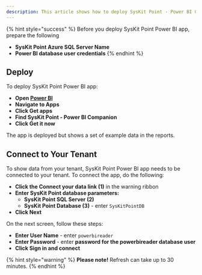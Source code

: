 ```yaml
---
description: This article shows how to deploy SysKit Point - Power BI Companion app 
---
```


{% hint style="success" %}
Before you deploy SysKit Point Power BI app, prepare the following
* **SysKit Point Azure SQL Server Name**
* **Power BI database user credentials**
{% endhint %}

## Deploy

To deploy SysKit Point Power BI app:

* **Open [Power BI](https://app.powerbi.com/)**
* **Navigate to Apps**
* **Click Get apps**
* **Find SysKit Point - Power BI Companion**
* **Click Get it now**

The app is deployed but shows a set of example data in the reports. 

## Connect to Your Tenant
To show data from your tenant, SysKit Point Power BI app needs to be connected to your tenant. 
To connect the app, do the following:
* **Click the Connect your data link (1)** in the warning ribbon
* **Enter SysKit Point database parameters:**
    * **SysKit Point SQL Server (2)**
    * **SysKit Point Database (3)** - enter `SysKitPointDB`
* **Click Next**

On the next screen, follow these steps:
* **Enter User Name** - enter `powerbireader`
* **Enter Password** - enter **password for the powerbireader database user**
* **Click Sign in and connect**

{% hint style="warning" %}
**Please note!** Refresh can take up to 30 minutes.
{% endhint %}

